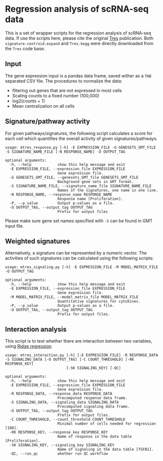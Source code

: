 # Regression analysis of scRNA-seq data

This is a set of wrapper scripts for the regression analysis of scRNA-seq data. If use the scripts here, please cite the original [Tres](https://github.com/data2intelligence/Tres) publication. Both `signature.centroid.expand` and `Tres.kegg` were directly downloaded from the `Tres` code base.

## Input
The gene expression input is a pandas data frame, saved wither as a `TAB` separated CSV file. The procedures to normalize the data:

- filtering out genes that are not expressed in most cells
- Scaling counts to a fixed number (100,000)
- log2(counts + 1)
- Mean centralization on all cells

## Signature/pathway activity
For given pathways/signatures, the following script calculates a score for each cell which quantifies the overall activity of given signatures/pathways.

```
usage: mtres_response.py [-h] -E EXPRESSION_FILE -G GENESETS_GMT_FILE -S SIGNATURE_NAME_FILE [-N RESPONSE_NAME] -O OUTPUT_TAG

optional arguments:
  -h, --help            show this help message and exit
  -E EXPRESSION_FILE, --expression_file EXPRESSION_FILE
                        Gene expression file.
  -G GENESETS_GMT_FILE, --genesets_GMT_file GENESETS_GMT_FILE
                        Background gene sets in GMT format.
  -S SIGNATURE_NAME_FILE, --signature_name_file SIGNATURE_NAME_FILE
                        Names of the signatures, one name in one line.
  -N RESPONSE_NAME, --response_name RESPONSE_NAME
                        Response name [Proliferation].
  -P, --p_value         Output p-values as a file.
  -O OUTPUT_TAG, --output_tag OUTPUT_TAG
                        Prefix for output files
```

Please make sure gene set names specified with `-S` can be found in GMT input file.

## Weighted signatures
Alternatively, a signature can be represented by a numeric vector. The activities of such signatures can be calculated using the following scripts:

```
usage: mtres_signaling.py [-h] -E EXPRESSION_FILE -M MODEL_MATRIX_FILE -O OUTPUT_TAG

optional arguments:
  -h, --help            show this help message and exit
  -E EXPRESSION_FILE, --expression_file EXPRESSION_FILE
                        Gene expression file.
  -M MODEL_MATRIX_FILE, --model_matrix_file MODEL_MATRIX_FILE
                        Quantitative signatures for cytokines.
  -P, --p_value         Output p-values as a file.
  -O OUTPUT_TAG, --output_tag OUTPUT_TAG
                        Prefix for output files.
```

## Interaction analysis
This script is to test whether there are interaction between two variables, using [Ridge regression](https://github.com/data2intelligence/ridge_significance).

```
usage: mtres_interaction.py [-h] [-E EXPRESSION_FILE] -R RESPONSE_DATA -S SIGNALING_DATA [-O OUTPUT_TAG] [-C COUNT_THRESHOLD] [-RK RESPONSE_KEY]
                            [-SK SIGNALING_KEY] [-QC]

optional arguments:
  -h, --help            show this help message and exit
  -E EXPRESSION_FILE, --expression_file EXPRESSION_FILE
                        Gene expression file.
  -R RESPONSE_DATA, --response_data RESPONSE_DATA
                        Precomputed response data frame.
  -S SIGNALING_DATA, --signaling_data SIGNALING_DATA
                        Precomputed signaling data frame.
  -O OUTPUT_TAG, --output_tag OUTPUT_TAG
                        Prefix for output files.
  -C COUNT_THRESHOLD, --count_threshold COUNT_THRESHOLD
                        Minimal number of cells needed for regression [100].
  -RK RESPONSE_KEY, --response_key RESPONSE_KEY
                        Name of response in the data table [Proliferation].
  -SK SIGNALING_KEY, --signaling_key SIGNALING_KEY
                        Name of signaling in the data table [TGFB1].
  -QC, --run_qc         whether run QC workflow
```
